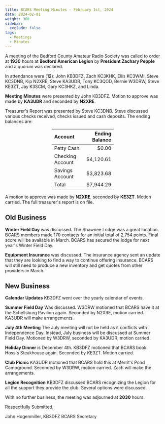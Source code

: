 ```yaml
---
title: BCARS Meeting Minutes - February 1st, 2024
date: 2024-02-01
weight: 300
sidebar:
  exclude: false
tags:
  - Meetings
  - Minutes
---
```


A meeting of the Bedford County Amateur Radio Society was called to order at **1930** hours at **Bedford American Legion** by **President Zachary Pepple** and a quorum was declared.

In attendance were (**12**): <!--more--> John KB3DFZ, Zach KC3KHK, Ellis KC3WMI, Steve KC3DNB, Kip N2XRE, Steve KA3UDR, Tony KC3QOD, Bernie W3DRW, Steve KE3ZT, Jay K3SCM, Gary KC3HKZ, and Linda.


**Meeting Minutes** were presented by John KB3DFZ. Motion to approve was made by **KA3UDR** and seconded by **N2XRE**.

Treasurer's Report was presented by Steve KC3DNB. Steve discussed various checks received, checks issued and cash deposits. The ending balances are:


<p><div style="margin-left: auto;
            margin-right: auto;
            width: 40%;">

|  Account          | Ending Balance |
|:------------------|---------------:|
| Petty Cash        |          $0.00 |
| Checking Account  |      $4,120.61 |
| Savings Account   |      $3,823.68 |
| Total             |      $7,944.29 |


</div></p>


A motion to approve was made by **N2XRE**, seconded by **KE3ZT**. Motion carried. The full treasurer's report is on file.

## Old Business

**Winter Field Day** was discussed. The Shawnee Lodge was a great location. BCARS members made 170 contacts for an initial total of 2,754 points. Final score will be available in March. BCARS has secured the lodge for next year's Winter Field Day.

**Equipment Insurance** was discussed. The insurance agency sent an update that they are looking to find a way to continue offering insurance. BCARS will still need to produce a new inventory and get quotes from other providers in March.

## New Business

**Calendar Updates** KB3DFZ went over the yearly calendar of events. 

**Summer Field Day** Was discussed. W3DRW motioned that BCARS have it at the Schellsburg Pavilion again. Seconded by N2XRE, motion carried. KA3UDR will make arrangements.

**July 4th Meeting** The July meeting will not be held as it conflicts with Independence Day. Instead, July business will be discussed at Summer Field Day. Motioned by W3DRW, seconded by KA3UDR, motion carried. 

**Holiday Dinner** is December 4th. KB3DFZ motioned that BCARS book Hoss's Steakhouse again. Seconded by KE3ZT. Motion carried.

**Club Picnic** KA3UDR motioned that BCARS hold this at Merrit's Pond Campground. Seconded by W3DRW, motion carried. Zach will make the arrangements.

**Legion Recognition** KB3DFZ discussed BCARS recognizing the Legion for all the support they provide the club. Several options were discussed.

With no further business, the meeting was adjourned at **2030** hours.


Respectfully Submitted,



John Hogenmiller, KB3DFZ
BCARS Secretary	

